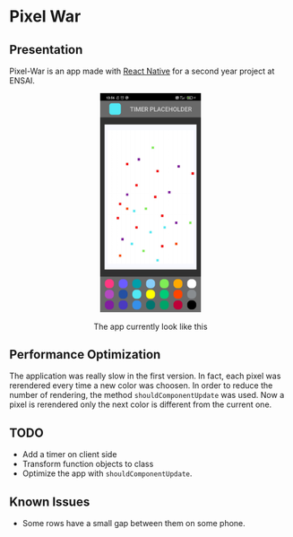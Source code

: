 # Pixel War

## Presentation

Pixel-War is an app made with [React Native](https://reactnative.dev/) for a second year project at ENSAI. 

<p align="center">
    <img src="./ressources_out/screenshot_demo.jpg" alt="drawing" width="180"/>
</p>
<p align="center">
The app currently look like this
</p>

## Performance Optimization


The application was really slow in the first version. In fact, each pixel was rerendered every time a new color was choosen. In order to reduce the number of rendering, the method ``shouldComponentUpdate`` was used. Now a pixel is rerendered only the next color is different from the current one.

## TODO

- Add a timer on client side
- Transform function objects to class
- Optimize the app with ``shouldComponentUpdate``.

## Known Issues
 
- Some rows have a small gap between them on some phone.